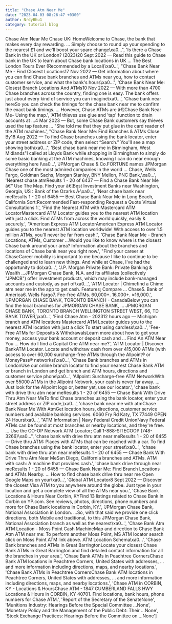 ```yaml
---
title: "Chase Atm Near Me"
date: "2023-04-03 08:26:47 +0300"
author: NrdyBhu1
category: tutorial blog
---
```

Chase Atm Near Me
Chase UK: HomeWelcome to Chase, the bank that makes every day rewarding. ... Simply choose to round up your spending to the nearest £1 and we'll boost your spare change\xa0...", 'Is there a Chase Bank in the UK or London? (2023)20 Sept 2022 — Read this guide to Chase bank in the UK to learn about Chase bank locations in UK ... The Best London Tours Ever (Recommended by a Local)\xa0...', "Chase Bank Near Me - Find Closest Locations17 Nov 2022 — Get information about where you can find Chase bank branches and ATMs near you, how to contact customer service, and what the bank's hours\xa0...", 'Chase Bank Near Me: Closest Branch Locations And ATMs10 Nov 2022 — With more than 4700 Chase branches across the country, finding one is easy. The bank offers just about every kind of service you can imagine\xa0...', 'Chase bank near hereSo you can check the timings for the chase bank near me to confirm the exact bank timings. ... However, Chase ATMs are â€¦Chase Bank Near Me- Using the map.', 'ATM thieves use glue and \'tap\' function to drain accounts at ...4 Mar 2023 — But, some Chase Bank customers say thieves used the tap feature ... "She told me that they put glue in the card reader of the ATM machines.', "Chase Bank Near Me: Find Branches & ATMs Close By18 Aug 2022 — To find Chase branches using the bank locator, enter your street address or ZIP code, then select “Search.” You'll see a map showing both\xa0...", 'Best chase bank near me in Birmingham, West Midlands"I called at Lloyds Bank while shopping in Birmingham to simply do some basic banking at the ATM machines, knowing I can do near enough everything here I\xa0...', 'JPMorgan Chase & Co.FORTUNE names JPMorgan Chase one of the most admired companies in the world ... Chase, Wells Fargo, Goldman Sachs, Morgan Stanley, BNY Mellon, PNC Bank,\xa0...', 'Nearest chase atmResults 1 - 20 of 6437 — Find a Chase Bank Near Me â€“ Use The Map. Find your â€¦Best Investment Banks near Washington, Georgia, US : Bank of the Ozarks Â·\xa0...', 'Near chase bank near meResults 1 - 20 of 6455 — Best Chase Bank Near Me in Long Beach, California Sort:Recommended Fast-responding Request a Quote Virtual Consultations 1.', 'Find the Nearest ATM with Mastercard ATM LocatorMastercard ATM Locator guides you to the nearest ATM location with just a click. Find ATMs from across the world quickly, easily & securely.', "American Express ATM LocatorAmerican Express ATM Locator guides you to the nearest ATM location worldwide! With access to over 1.5 million ATMs, you'll never be far from cash.", 'Chase Bank Near Me - Branch Locations, ATMs, Customer ...Would you like to know where is the closest Chase bank around your area? Information about the branches and locations of Chase bank near you right now.', "Find your career at ChaseCareer mobility is important to me because I like to continue to be challenged and to learn new things. And while at Chase, I've had the opportunity to do\xa0...", 'J.P. Morgan Private Bank: Private Banking & Wealth ...JPMorgan Chase Bank, N.A. and its affiliates (collectively "JPMCB") offer investment products, which may include bank-managed accounts and custody, as part of\xa0...', 'ATM Locator | Chimefind a Chime atm near me in the app to get cash. Features; Compare ... Chase5. Bank of America6. Wells Fargo7. Fee-free ATMs. 60,000+. 16,000+. ≈16,000.', 'JPMORGAN CHASE BANK, TORONTO BRANCH - CanadaBelow you can find the local branches for JPMORGAN CHASE BANK, ... JPMORGAN CHASE BANK, TORONTO BRANCH WELLINGTON STREET WEST, 66, TD BANK TOWER,\xa0...', 'Find Chase Atm - 202312 hours ago — Michigan branch and ATM locations Mastercard ATM Locator guides you to the nearest ATM location with just a click To start using cardless\xa0...', 'Fee-Free ATMs for Deposits & WithdrawalsLearn more about how to get your money, access your bank account or deposit cash and ... Find An ATM Near You ... How do I find a Capital One ATM near me?', 'ATM Locator | Discover BankATM Locator. Locate and withdraw cash from over 415,000 ATMs (with access to over 60,000 surcharge-free ATMs through the Allpoint® or MoneyPass® networks)\xa0...', 'Chase Bank branches and ATMs in LondonUse our online branch locator to find your nearest Chase Bank ATM or branch in London and get branch and ATM hours, directions and customer service phone\xa0...', 'Allpoint: Surcharge-free ATM NetworkWith over 55000 ATMs in the Allpoint Network, your cash is never far away. ... Just look for the Allpoint logo or, better yet, use our locator.', 'chase bank with drive thru atm near meResults 1 - 20 of 6455 — Chase Bank With Drive Thru Atm Near MeTo find Chase branches using the bank locator, enter your street address or ZIP code,\xa0...', 'chase bank near me with atmChase Bank Near Me With AtmGet location hours, directions, customer service numbers and available banking services. 6060 Fry Rd Katy, TX 77449 OPEN 24 Hours\xa0...', "ATM Information | Navy Federal Credit UnionNavy Federal ATMs can be found at most branches or nearby locations, and they're free. ... Use the CO-OP Network ATM Locator; Call 1-888-SITECOOP (748-3266)\xa0...", 'chase bank with drive thru atm near meResults 1 - 20 of 6455 — Drive thru ATM: Places with ATMs that can be reached with a car. To find Chase branches using the bank locator, enter your street\xa0...', 'chase bank with drive thru atm near meResults 1 - 20 of 6455 — Chase Bank With Drive Thru Atm Near MeSan Diego, California branches and ATMs. ATM with cash: A machine that provides cash.', 'chase bank drive through near meResults 1 - 20 of 6455 — Chase Bank Near Me: Find Branch Locations and ATMs Nearby. ... How to find chase bank drive thru near me Open Google Maps on your\xa0...', 'Global ATM Locator8 Sept 2022 — Discover the closest Visa ATM to you anywhere around the globe. Just type in your location and get a complete view of all the ATMs near you.', 'Chase Bank Locations & Hours Near Corbin, KYFind 13 listings related to Chase Bank in Corbin on YP.com. See reviews, photos, directions, phone numbers and more for Chase Bank locations in Corbin, KY.', 'JPMorgan Chase Bank, National Association in London. ...So, with that said we provide one click directions, both Mobile and traditional, to this JPMorgan Chase Bank, National Association branch as well as the nearest\xa0...', 'Chase Bank Atm ATM Location - Moss Point Cash MachineMap and direction to Chase Bank Atm ATM near me: To perform another Moss Point, MS ATM locator search click on Moss Point ATM link above. ATM Location Schema\xa0...', 'Chase Bank branches and ATMs in Great BarringtonLocate your closest Chase Bank ATMs in Great Barrington and find detailed contact information for all the branches in your area.', 'Chase Bank ATMs in Peachtree CornersChase Bank ATM locations in Peachtree Corners, United States with addresses, ... and more information including directions, maps, and nearby locations.', 'Chase Bank ATMs in Peachtree CornersChase Bank ATM locations in Peachtree Corners, United States with addresses, ... and more information including directions, maps, and nearby locations.', 'Chase ATM in CORBIN, KY - Locations & HoursChase ATM - 1847 CUMBERLAND FALLS HWY Locations & Hours in CORBIN, KY 40701. Find locations, bank hours, phone numbers for Chase ATM.', 'Report of the Secretary of the SenateNone', 'Munitions Industry: Hearings Before the Special Committee ...None', 'Monetary Policy and the Management of the Public Debt: Their ...None', 'Stock Exchange Practices: Hearings Before the Committee on ...None']
